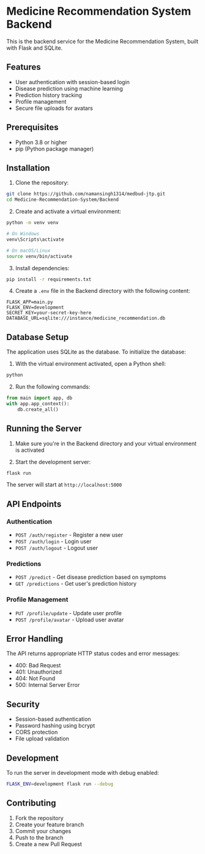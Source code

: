 # Medicine Recommendation System Backend

This is the backend service for the Medicine Recommendation System, built with Flask and SQLite.

## Features

- User authentication with session-based login
- Disease prediction using machine learning
- Prediction history tracking
- Profile management
- Secure file uploads for avatars

## Prerequisites

- Python 3.8 or higher
- pip (Python package manager)

## Installation

1. Clone the repository:
```bash
git clone https://github.com/namansingh1314/medbud-jtp.git
cd Medicine-Recommendation-System/Backend
```

2. Create and activate a virtual environment:
```bash
python -m venv venv

# On Windows
venv\Scripts\activate

# On macOS/Linux
source venv/bin/activate
```

3. Install dependencies:
```bash
pip install -r requirements.txt
```

4. Create a `.env` file in the Backend directory with the following content:
```env
FLASK_APP=main.py
FLASK_ENV=development
SECRET_KEY=your-secret-key-here
DATABASE_URL=sqlite:///instance/medicine_recommendation.db
```

## Database Setup

The application uses SQLite as the database. To initialize the database:

1. With the virtual environment activated, open a Python shell:
```bash
python
```

2. Run the following commands:
```python
from main import app, db
with app.app_context():
    db.create_all()
```

## Running the Server

1. Make sure you're in the Backend directory and your virtual environment is activated

2. Start the development server:
```bash
flask run
```

The server will start at `http://localhost:5000`

## API Endpoints

### Authentication
- `POST /auth/register` - Register a new user
- `POST /auth/login` - Login user
- `POST /auth/logout` - Logout user

### Predictions
- `POST /predict` - Get disease prediction based on symptoms
- `GET /predictions` - Get user's prediction history

### Profile Management
- `PUT /profile/update` - Update user profile
- `POST /profile/avatar` - Upload user avatar

## Error Handling

The API returns appropriate HTTP status codes and error messages:
- 400: Bad Request
- 401: Unauthorized
- 404: Not Found
- 500: Internal Server Error

## Security

- Session-based authentication
- Password hashing using bcrypt
- CORS protection
- File upload validation

## Development

To run the server in development mode with debug enabled:
```bash
FLASK_ENV=development flask run --debug
```

## Contributing

1. Fork the repository
2. Create your feature branch
3. Commit your changes
4. Push to the branch
5. Create a new Pull Request
